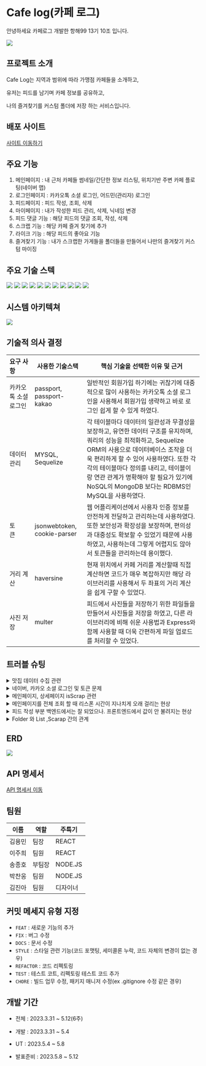 # Cafe log(카페 로그)
안녕하세요 카페로그 개발한 항해99 13기 10조 입니다.

<img src="https://velog.velcdn.com/images/clue97/post/cb5cdb33-c8b2-466c-a98d-cd475a708a2f/image.png"/>

## 프로젝트 소개
Cafe Log는 지역과 범위에 따라 가맹점 카페들을 소개하고,

유저는 피드를 남기며 카페 정보를 공유하고,

나의 즐겨찾기를 커스텀 폴더에 저장 하는 서비스입니다.

## 배포 사이트
[사이트 이동하기](http://yongminbucket.s3-website.ap-northeast-2.amazonaws.com/)

## 주요 기능

1. 메인페이지 : 내 근처 카페들 썸네일/간단한 정보 리스팅, 위치기반 주변 카페 플로팅(네이버 맵)
2. 로그인페이지 : 카카오톡 소셜 로그인, 어드민(관리자) 로그인
3. 피드페이지 :  피드 작성, 조회, 삭제
4. 마이페이지 : 내가 작성한 피드 관리, 삭제, 닉네임 변경
5. 피드 댓글 기능 : 해당 피드의 댓글 조회, 작성, 삭제
6. 스크랩 기능 : 해당 카페 즐겨 찾기에 추가
7. 라이크 기능 : 해당 피드의 좋아요 기능
8. 즐겨찾기 기능 : 내가 스크랩한 가게들을 폴더들을 만들어서 나만의 즐겨찾기 커스텀 마이징

## 주요 기술 스텍
<div float: left;>
  <img src="https://img.shields.io/badge/javascript-F7DF1E?style=for-the-badge&logo=javascript&logoColor=black">
  <img src="https://img.shields.io/badge/mysql-4479A1?style=for-the-badge&logo=mysql&logoColor=white"> 
  <img src="https://img.shields.io/badge/node.js-339933?style=for-the-badge&logo=Node.js&logoColor=white">
  <img src="https://img.shields.io/badge/express-000000?style=for-the-badge&logo=express&logoColor=white">
  <img src="https://img.shields.io/badge/linux-FCC624?style=for-the-badge&logo=linux&logoColor=black"> 
  <img src="https://img.shields.io/badge/github-181717?style=for-the-badge&logo=github&logoColor=white">
  <img src="https://img.shields.io/badge/git-F05032?style=for-the-badge&logo=git&logoColor=white">
  
  <img src="https://img.shields.io/badge/VSCode-007ACC?style=for-the-badge&logo=Visual Studio Code&logoColor=white"/>
  <img src="https://img.shields.io/badge/NPM-%23000000.svg?style=for-the-badge&logo=npm&logoColor=white"/>
  <img src="https://img.shields.io/badge/AWS-%23232F3E.svg?style=for-the-badge&logo=amazon-aws&logoColor=white"/>
  <img src="https://img.shields.io/badge/EC2-%23FF9900.svg?style=for-the-badge&logo=AmazonEC2&logoColor=white"/>
</div>


## 시스템 아키텍쳐
<img src="https://velog.velcdn.com/images/clue97/post/f16d40cc-5b0e-426c-8a3a-c90edebc8577/image.png"/>

## 기술적 의사 결정
| 요구 사항 | 사용한 기술스택 | 핵심 기술을 선택한 이유 및 근거 |
| :--- | --- | --- |
| 카카오톡 소셜 로그인 |passport, passport-kakao|일반적인 회원가입 하기에는 귀찮기에 대중적으로 많이 사용하는 카카오톡 소셜 로그인을 사용해서 회원가입 생략하고 바로 로그인 쉽게 할 수 있게 하였다.|
| 데이터 관리 |MYSQL, Sequelize|각 테이블마다 데이터의 일관성과 무결성을 보장하고, 유연한 데이터 구조를 유지하며, 쿼리의 성능을 최적화하고, Sequelize ORM의 사용으로 데이터베이스 조작을 더욱 편리하게 할 수 있어 사용하였다. 또한 각각의 테이블마다 정의를 내리고, 테이블이랑 연관 관계가 명확해야 할 필요가 있기에 NoSQL의 MongoDB 보다는 RDBMS인 MySQL을 사용하였다.|
| 토큰&nbsp;&nbsp;&nbsp;&nbsp;&nbsp;&nbsp; |jsonwebtoken, cookie-parser|웹 어플리케이션에서 사용자 인증 정보를 안전하게 전달하고 관리하는데 사용하였다. 또한 보안성과 확장성을 보장하며, 편의성과 대중성도 확보할 수 있었기 때문에 사용하였고, 사용하는데 그렇게 어렵지도 않아서 토큰들을 관리하는데 용이했다.|
| 거리 계산 |haversine|현재 위치에서 카페 거리를 계산할때 직접 계산하면 코드가 매우 복잡하지만 해당 라이브러리를 사용해서 두 좌표의 거리 계산을 쉽게 구할 수 있었다.|
| 사진 저장 |multer|피드에서 사진들을 저장하기 위한 파일들을 만들어서 사진들을 저장을 하였고, 다른 라이브러리에 비해 쉬운 사용법과 Express와 함께 사용할 때 더욱 간편하게 파일 업로드를 처리할 수 있었다.|

## 트러블 슈팅
<details>
<summary>맛집 데이터 수집 관련</summary>

- 나타난 문제) 위도,경도(GPS)를 사용해서 유저 위치기반으로 shop 정보들을 뿌려줘야하는데, 그러려면 많은 데이터가 필요. 데이터 크롤링이 가능한지, 이를 우리 데이터로 가공할 수 있는지 확인이 필요

- 해결방안) 크롤링은 요즘 막혀있는 사이트가 점점 늘어나고 있고 설령 가능하더라도 한 페이지에 많아도 몇십개만 넣을 수 있기에 수천개를 넣는거에는 어려움이 많았다. 그래서 우리가 해결 한 방안은 공공데이터포털에서 엑셀로 다운을 받아서 업체들 중에서 서울과 수원 지역들을 필터링 해서 , 주소, 위도, 경도 등 데이터를 수집하였고 이것을  JSON(data.json 파일) 파일로 변환 후 route폴더 안에 있는 temp.js 파일 안에서 데이터베이스에 넣는 작업으로 해결 (4월 11일 해결)

(단, 가게 내 메뉴명, 카테고리, 메뉴의 가격, 전화번호, 영업시간 등등은 공공데이터에는 없어서 우리가 정한 임의의 기준을 잡아서 넣는 것으로 대체)

</details>
<details>
<summary>네이버, 카카오 소셜 로그인 및 토큰 문제</summary>

- 나타난 문제) 카카오,네이버 api를 가져와서 로그인을 백에서는 구현 완료 되었다.  그러나 로그인 구현을 프론트에서 담당하고 인자토큰을 넘겨 받아 구현하는 과정에서  오류가 발생 (4월 3일 문제 추가)
	
- 원인) 문제는 크게 2가지 존재
1. 클라이언트 id,url을 프론트로 설정 (하나의 어플리캐이션의 ID,URL을 사용 했어야 했는데 프론트id 백  rul을 사용했었다) 
2. 프론트 어플리캐이션 보안설정 (어플리캐이션에 보안설정이 되어있을 경우 시크릿 값을 추가로 보내야 했었다)
    
- 해결) 넘겨받은 값이 인자코드가 아니라 접근 코드를 받았다 (4월 8일 해결)

(최종적으로는 카카오톡 소셜 로그인만 구현 → 굳이 소셜로그인 2개 쓸 필요가 없었고, 네이버 소셜 로그인은 카카오톡보다 보안이 엄격해서 최종적으로 제외함)

</details>
<details>
<summary>메인페이지, 상세페이지 isScrap 관련</summary>

- 나타난 문제) 현재 메인페이지와 상세페이지는 로그인 없이도 이용 할 수 있게 구현하였는데, 해당 카페에 스크랩을 했는지 안했는지를 기능을 추가하게 되면서 로그인 필수 기능이 되어버려,  메인페이지, 상세페이지 마저도 로그인 이용자만 할 수 있게 되는 문제점을 발견하였다. (4월 14일 문제 추가)
    
- 해결방안) 기존 소셜 로그인 미들웨어(snsAuthmiddleware)에서 같은 파일을 하나 더 복사해서, 토큰 유무 체크하는 에러핸들링만 제거한 미들웨어(snsMiddleware)를 하나 더 만든 다음, 기존 shop.route에서 로그인 유무 따지지 않는 미들웨어를 사용하고, shop.controller에서도 if….else문을 사용해서 로그인 했을때는 scrap를 확인해서 있으면 true, 없으면 false로 출력하게 하였고, 비로그인이면 전부 false로 고정을 하는 것으로 해결하였다. (4월 17일 해결)

</details>
<details>
<summary>메인페이지를 전체 조회 할 때 리스폰 시간이 지나치게 오래 걸리는 현상</summary>

- 나타난 문제) 로컬 테스트 했을 때에는 맛집 데이터가 2 ~ 30개 밖에 없던 시절에는 걸려도 0.5초 밖에 안되었는데  맛집 데이터를 3천개 넣고 전체 조회 돌리면 4 ~ 50초 넘게 걸리는 현상을 발견하였다. (4월 17일 문제 추가)

<img src="https://file.notion.so/f/s/beb9f5f6-7ec9-4b62-a9f8-4743654643ea/Untitled.png?id=5e759c20-6eb9-44f7-a421-200e06e1dd54&table=block&spaceId=83c75a39-3aba-4ba4-a792-7aefe4b07895&expirationTimestamp=1683615898901&signature=Fn2cbnl_UpfPAJUZqOH3KwD5IVYZZiqU0mJ8p5uVMxk&downloadName=Untitled.png"/>

- 원인) findAll으로 맛집 고유번호(ShopId) 하나하나마다 쿼리를 3천번이 넘게 실행되서 4~50초 넘게 걸리는 현상을 발견하였다. 

<img src="https://file.notion.so/f/s/c5682b09-1fb0-4f0d-99bb-51da9daaca82/Untitled.png?id=14bb6c9f-0a5c-4063-8f9e-3a2178e3c5f8&table=block&spaceId=83c75a39-3aba-4ba4-a792-7aefe4b07895&expirationTimestamp=1683616038420&signature=GLDWtBFyagdJCAaEbtwwB0i-sxRa_A_cO2zxNzIfuvM&downloadName=Untitled.png"/>

- 해결방안) 해당 맛집마다 feedCount와 isScrap 유무를 확인하기 때문에 카페 하나하나마다 for문으로 다 돌렸고 그 안에 mysql 조건문을 사용했기 때문에 그래서 쿼리가 3천개가 나와서 오래 걸렸고, respone에 해당되지 않는 카페들도 모두 쿼리를 실행을 하였다. 그래서 isScrap과 feedCount 데이터 가공하는 것은 우선적으로 제외 한 후 기존 데이터들은 그대로 먼저 출력을 하였다. 그 다음에 조건에 맞는 것들만 변수 cn으로 선언해 length 길이만큼만 쿼리가 실행 할 수 있게 하였고, 또 다른 result2 변수를 만들어서 거기서 feedCount와 isScrap를 출력하는 방법으로 구현을 하였다. 그 결과 조건에 맞는 맛집만 쿼리가 실행하게 바뀌었고, 덕분에 시간도 4~50초 걸리는 부분을 0.3~5초 정도로 대폭 단축하였다. (4월 18일 해결)

<img src="https://file.notion.so/f/s/bae28af0-a438-4579-96a2-ebdebf8603cd/Untitled.png?id=a168b2a8-29ce-431f-be90-89a8d3b00e68&table=block&spaceId=83c75a39-3aba-4ba4-a792-7aefe4b07895&expirationTimestamp=1683616059533&signature=0VbvggGmmOzKSRNfkkMmJFhtbMINLTYfS3099wx8768&downloadName=Untitled.png"/>

</details>
<details>
<summary>피드 작성 부분 백엔드에서는 잘 되었으나. 프론트엔드에서 값이 안 불려지는 현상</summary>

- 나타난 문제) 백엔드에서는 postman으로 form-data로 작성이 잘 되는 것을 확인하였고 해당 부분을 ec2로 배포를 하였지만, 프론트에서는 피드 작성 부분에서 feedPic 값이 불려지지 않는 현상이 발생 (4월 19일 문제 추가)

- 해결 방안) 지금까지 사진을 담기 위한 multer 라이브러리를 사용하였는데,  여러 사진을 업로드 하는 함수인 upload.fields를 사용하고 있었다. 근데 어쩌피 사진은 1장만 구현 하면 되었는데 나중에 feed.route파일에서 upload.slngle로 바꾸고 피드 컨트롤러 계층에서도 req.files에서 req.file로 바꾸니까 비로소 값이 받아지는 것을 확인하였다. 프론트에서는 사진이 어쩌피 한장이라 배열이 아닌 string으로 구현을 했어서 값이 불러지지 않았던 것으로 추정된다. 만약  upload.fields로 한다면 사진이 여러 장 이다 보니까 프론트에서 값 받아오는 방식을 배열 형식으로 구현하면 되지 않을까 생각한다. 일단은 우리쪽에서  upload.slngle로 바꾸는 것으로 해결하였다.  (4월 20일 해결)

```js
    //변경 전
    router.post("/shop/:shopId/feed",authMiddle, upload.fields([{ name: 'feedPic', maxCount: 1 }]), feedController.postFeed2);
    //변경 후
    router.post("/shop/:shopId/feed",authMiddle, upload.single('feedPic'), feedController.postFeed);
```

</details>
<details>
<summary>Folder 와 List ,Scarap 간의 관계</summary>

- 나타난 문제) scrap을 이용해 list를 찾지 못하는 현상 (4월 24일 문제 추가)
  <details>
  <summary>시도해본 erd 설계</summary>
  <img src="https://file.notion.so/f/s/25e79feb-02a4-46ac-a189-93d90c958b39/drawSQL--export-2023-04-24.png?id=2d5160cb-beaf-49ac-a6bc-e7f42d1b416b&table=block&spaceId=83c75a39-3aba-4ba4-a792-7aefe4b07895&expirationTimestamp=1683616900557&signature=MQYHRMLN5Av2jOQJjbTQSkAWsUSrHFmk5hWB2Bmhrns&downloadName=drawSQL--export-2023-04-24.png"/>
  <img src="https://file.notion.so/f/s/a9b38f1e-7a91-4fb0-828a-403bb4d36fac/drawSQL--export-2023-04-25.png?id=028a26fb-31fd-410e-aa82-c546ca687628&table=block&spaceId=83c75a39-3aba-4ba4-a792-7aefe4b07895&expirationTimestamp=1683616962925&signature=jU-wsuziobHeIMvSjnp2-ry3HQ_qy8dB0z9FHqh9TUo&downloadName=drawSQL--export-2023-04-25.png"/>
  <img src="https://file.notion.so/f/s/4b78961f-f804-437e-9c14-2489f6feaffc/erd1.jpg?id=55e488a6-11d3-4962-aa38-29c90d53654f&table=block&spaceId=83c75a39-3aba-4ba4-a792-7aefe4b07895&expirationTimestamp=1683616798235&signature=tDPgyJ7WB3qy1i7xCBgVfOTJvBlrsdFq1c8nZJcAOj0&downloadName=erd1.jpg"/>
  </details>

- 해결방안) list는 folderId와 ScarpId를 가져서 1:n 관계를 형성하였고 userId를 통해 list값을 찾아오는 방식으로 구현 (4월 27일 해결)

<img src="https://file.notion.so/f/s/81a652cb-e1ec-46c6-9c01-dafdc87cf2fd/%EC%99%84%EC%84%B1%EB%90%9C_erd.jpg?id=8247ebae-dc74-4d1e-ad22-64b6884c23b0&table=block&spaceId=83c75a39-3aba-4ba4-a792-7aefe4b07895&expirationTimestamp=1683616626757&signature=gMC0WnPbHpBb8n74jViVFR6c_T_nsqTKPQb0kgMGLfc&downloadName=%EC%99%84%EC%84%B1%EB%90%9C+erd.jpg"/>
</details>

## ERD
<img src="https://www.notion.so/image/https%3A%2F%2Fs3-us-west-2.amazonaws.com%2Fsecure.notion-static.com%2Fa88cb49f-dbec-4e0e-b3cc-aeaf9f892fc1%2FdrawSQL--export-2023-05-05_(1).png?id=d0f7ec1b-68c1-410d-82cd-d5564f30fb06&table=block&spaceId=260f887b-8556-40ce-a271-f96b57122ce0&width=2000&userId=590d24df-8177-46bb-a06f-834b55fe5afd&cache=v2"/>

## API 명세서
[API 명세서 이동](https://www.notion.so/bb4ae82cea364e9ab9ac97cb39f099fa?v=19d62894b34c46cc99ee7311e782da6c)

## 팀원
|이름|역할|주특기|
|------|---|---|
|김용민|팀장|REACT|
|이주희|팀원|REACT|
|송종호|부팀장|NODE.JS|
|박찬웅|팀원|NODE.JS|
|김진아|팀원|디자이너|

## 커밋 메세지 유형 지정

- `FEAT` : 새로운 기능의 추가
- `FIX` : 버그 수정
- `DOCS` : 문서 수정
- `STYLE` : 스타일 관련 기능(코드 포맷팅, 세미콜론 누락, 코드 자체의 변경이 없는 경우)
- `REFACTOR` : 코드 리펙토링
- `TEST` : 테스트 코트, 리펙토링 테스트 코드 추가
- `CHORE` : 빌드 업무 수정, 패키지 매니저 수정(ex .gitignore 수정 같은 경우)

## 개발 기간
- 전체 : 2023.3.31 ~ 5.12(6주)

- 개발 : 2023.3.31 ~ 5.4

- UT : 2023.5.4 ~ 5.8

- 발표준비 : 2023.5.8 ~ 5.12
